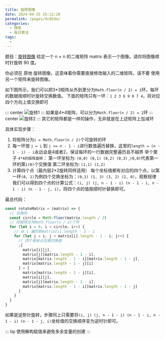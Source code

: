 ```yaml
---
title: 旋转图像
date: 2024-04-25 15:12:28
permalink: /pages/4c85de/
categories:
  - 随笔
  - 每日算法
tags:
  - 
---
```

题目：[旋转图像](https://leetcode.cn/problems/rotate-image/description/)
给定一个 n × n 的二维矩阵 matrix 表示一个图像。请你将图像顺时针旋转 90 度。

你必须在 原地 旋转图像，这意味着你需要直接修改输入的二维矩阵。请不要 使用另一个矩阵来旋转图像。
<!-- more -->

如下图所示，我们可以把3*3矩阵从外到里分为`Math.floor(n / 2) = 1`环，每环的数据按顺时针旋转交换数值。
下面的矩阵只有一环：`1 2 3 6 9 8 7 4`，将对应四个方向上值交换即可

::: center
![旋转1](https://lhost.oss-cn-chengdu.aliyuncs.com/blog/20240425163452.png)
:::
如果是4*4矩阵，可以分为`Math.floor(n / 2) = 2`环
::: center
![旋转2](https://lhost.oss-cn-chengdu.aliyuncs.com/blog/20240425164124.png)
:::
其它的矩阵都是一样的操作，无非就是在上述矩阵上加减环

具体实现步骤：
1. 将矩阵分为`i = Math.floor(n / 2)`个可旋转的环
2. 每一环按 `j = i` 到 `j <= n - 1 - i`进行数值遍历替换，这里的`length = (n - 1 - i) - i`永远会是4或者2，保证每环的一行数据完整遍历且不越界
  举个栗子 `4*4的矩阵旋转`：
  第一环坐标为: `(0,0) (0,1) (0,2) (0,3)` ,`(0,0)`代表第一环的第`i(0)`个交换值
  第二环坐标为: `(1,1) (1,2)`  
3. 计算四个点（最内层2*2旋转同样适用）
  每个坐标值都有对应的四个点，以第一环`(0, 1)`为例四个交换坐标为：`(0,1) (1, 3) (3, 2) (2, 0)`，观察规律我们可以得到四个点的计算公式：`(i, j) (j, n - 1 - i) (n - 1 - i, n - 1 - i) (n - 1 - j, i)`，将四个点的值按顺时针替换即可。
  
最总代码：
```js
const rotateMatrix = (matrix) => {
  // 交换列
  const circle = Math.floor(matrix.length / 2)
  // 将矩阵分为Math.floor(n / 2)个环
  for (let i = 0; i < circle; i++) {
    // 从 i 遍历到matrix[i].length - 1 - i
    for (let j = i; j < matrix[i].length - 1 - i; j++) {
      // 四个坐标点互相交换值
      ;[
        matrix[i][j],
        matrix[j][matrix.length - 1 - i],
        matrix[matrix.length - 1 - i][matrix.length - 1 - j],
        matrix[matrix.length - 1 - j][i]
      ] = [
        matrix[matrix.length - 1 - j][i],
        matrix[i][j],
        matrix[j][matrix.length - 1 - i],
        matrix[matrix.length - 1 - i][matrix.length - 1 - j]
      ]
    }
  }
}
```
如果是逆势针旋转，步骤同上只需要将`(i, j) (j, n - 1 - i) (n - 1 - i, n - 1 - i) (n - 1 - j, i)`坐标值的交换顺序变为逆时针即可。

::: tip
使用解构赋值来避免多余变量的创建
:::